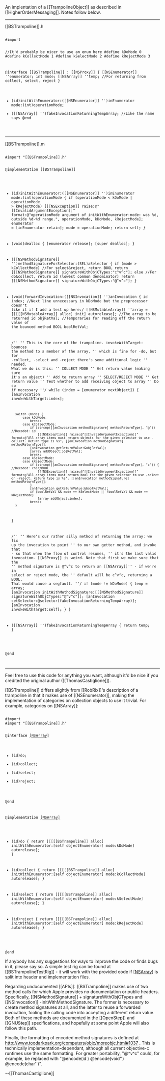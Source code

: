 

An implentation of a [[TrampolineObject]] as described in [[HigherOrderMessaging]]. Notes follow below.

----

[[BSTrampoline]].h

<code>
#import <Foundation/Foundation.h>

//It'd probably be nicer to use an enum here
#define kDoMode		0
#define kCollectMode	1
#define kSelectMode	2
#define kRejectMode	3

@interface [[BSTrampoline]] : [[NSProxy]] {
    [[NSEnumerator]] ''enumerator;
    int mode;
    [[NSArray]] ''temp;	//For returning from collect, select, reject
}

- (id)initWithEnumerator:([[NSEnumerator]] '')inEnumerator mode:(int)operationMode;
- ([[NSArray]] '')fakeInvocationReturningTempArray;	//Like the name says
@end

</code>

----

[[BSTrampoline]].m

<code>
#import "[[BSTrampoline]].h"


@implementation [[BSTrampoline]]

- (id)initWithEnumerator:([[NSEnumerator]] '')inEnumerator mode:(int)operationMode {
    if (operationMode < kDoMode | operationMode > kRejectMode)
        [[[NSException]] raise:@"[[InvalidArgumentException]]" format:@"operationMode argument of initWithEnumerator:mode: was %d, outside %d-%d range.", operationMode, kDoMode, kRejectMode];
    enumerator = [inEnumerator retain];
    mode = operationMode;
    return self;
}

- (void)dealloc {
    [enumerator release];
    [super dealloc];
}


- ([[NSMethodSignature]] '')methodSignatureForSelector:(SEL)aSelector {
    if (mode > kCollectMode)	//For select&reject, return BOOL
        return [[[NSMethodSignature]] signatureWithObjCTypes:"c^v^c"];
    else			//For do&collect, return id (lowest common denominator)
        return [[[NSMethodSignature]] signatureWithObjCTypes:"@^v^c"];
}

- (void)forwardInvocation:([[NSInvocation]] '')anInvocation {
    id index;
    //Next line unnecessary in kDoMode but the preprocessor doesn't like it if I add a test up here:/
    [[NSMutableArray]] ''array = [[[[[NSMutableArray]] alloc] init] autorelease];	//The array to be returned
    id objRetVal;	//Temporaries for reading off the return value of the bounced method
    BOOL boolRetVal;

    /''
     '' This is the core of the trampoline. invokeWithTarget: bounces the method to a member of the array,
     '' which is fine for -do, but for -collect, -select and -reject there's some additional logic
     '' needed. What we do is this:
     '' COLLECT MODE
     '' Get return value (making sure it's an object)
     '' Add to return array
     '' SELECT/REJECT MODE
     '' Get return value
     '' Test whether to add receiving object to array
     '' Do so if necessary
     ''/
    while (index = [enumerator nextObject]) {
        [anInvocation invokeWithTarget:index];
        
        switch (mode) {
            case kDoMode:
                break;
            case kCollectMode:
                if (strcmp([[anInvocation methodSignature] methodReturnType], "@"))	//Decoded: id
                    [[[NSException]] raise:@"[[InvalidArgumentException]]" format:@"All array items must return objects for the given selector to use -collect. Return type is %s", [[anInvocation methodSignature] methodReturnType]];
                [anInvocation getReturnValue:&objRetVal];
                [array addObject:objRetVal];
                break;
            case kSelectMode:
            case kRejectMode:
                if (strcmp([[anInvocation methodSignature] methodReturnType], "c")) {	//Decoded: char/BOOL
                    [[[NSException]] raise:@"[[InvalidArgumentException]]" format:@"All array items must return bool for the given selector to use -select or -reject. Return type is %s", [[anInvocation methodSignature] methodReturnType]];
                }
                [anInvocation getReturnValue:&boolRetVal];
                if (boolRetVal && mode == kSelectMode || !boolRetVal && mode == kRejectMode)
                    [array addObject:index];
                break;
        }
    }

    /''
     '' Here's our rather silly method of returning the array: we fix up the invocation to point
     '' to our own getter method, and invoke that - so that when the flow of control resumes,
     '' it's the last valid invocation. [[NSProxy]] is weird. Note that first we make sure that the
     '' method signature is @^v^c to return an [[NSArray]]'' - if we're in select or reject mode, the
     '' default will be c^v^c, returning a BOOL. That would cause a segfault.
     ''/
    if (mode != kDoMode) {
        temp = array;
        [anInvocation initWithMethodSignature:[[[NSMethodSignature]] signatureWithObjCTypes:"@^v^c"]];
        [anInvocation setSelector:@selector(fakeInvocationReturningTempArray)];
        [anInvocation invokeWithTarget:self];
    }
}

- ([[NSArray]] '')fakeInvocationReturningTempArray {
    return temp;
}

@end

</code>

----

Feel free to use this code for anything you want, although it'd be nice if you credited the original author ([[ThomasCastiglione]]).

[[BSTrampoline]] differs slightly from [[RobRix]]'s description of a trampoline in that it makes use of [[NSEnumerator]], making the implementation of categories on collection objects to use it trivial. For example, categories on [[NSArray]]:

<code>
#import <Foundation/Foundation.h>
#import "[[BSTrampoline]].h"


@interface [[NSArray]]([[HigherOrderMessaging]])

- (id)do;
- (id)collect;
- (id)select;
- (id)reject;

@end


@implementation [[NSArray]]([[HigherOrderMessaging]])

- (id)do {
    return [[[[[BSTrampoline]] alloc] initWithEnumerator:[self objectEnumerator] mode:kDoMode] autorelease];
}

- (id)collect {
    return [[[[[BSTrampoline]] alloc] initWithEnumerator:[self objectEnumerator] mode:kCollectMode] autorelease];
}

- (id)select {
    return [[[[[BSTrampoline]] alloc] initWithEnumerator:[self objectEnumerator] mode:kSelectMode] autorelease];
}

- (id)reject {
    return [[[[[BSTrampoline]] alloc] initWithEnumerator:[self objectEnumerator] mode:kRejectMode] autorelease];
}

@end
</code>

If anybody has any suggestions for ways to improve the code or finds bugs in it, please say so. A simple test rig can be found at [[BSTrampolineTestRig]] - it will work with the provided code if [[NSArray]]([[HigherOrderMessaging]]) is split into header and implementation files.

Regarding undocumented [[APIs]]: [[BSTrampoline]] makes use of two method calls for which Apple provides no documentation or public headers. Specifically, [[NSMethodSignature]] + signatureWithObjCTypes and [[NSInvocation]] -initWithMethodSignature. The former is necessary to create method signatures at all, and the latter to reuse a forwarded invocation, fooling the calling code into accepting a different return value. Both of these methods are documented in the [[OpenStep]] and [[GNUStep]] specifications, and hopefully at some point Apple will also follow this path. 

Finally, the formatting of encoded method signatures is defined at http://www.toodarkpark.org/computers/objc/moreobjc.html#1037
. This is technically implementation-dependant, although all current objective-c runtimes use the same formatting. For greater portability, "@^v^c" could, for example, be replaced with "@encode(id ) @encode(void'') @encode(char'')".

  --[[ThomasCastiglione]]